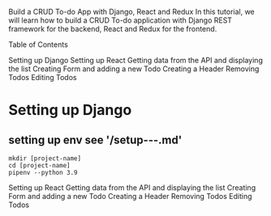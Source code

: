 Build a CRUD To-do App with Django, React and Redux
In this tutorial, we will learn how to build a CRUD To-do application with Django REST framework for the backend, React and Redux for the frontend.

Table of Contents

Setting up Django
Setting up React
Getting data from the API and displaying the list
Creating Form and adding a new Todo
Creating a Header
Removing Todos
Editing Todos


# Setting up Django
## setting up env see '/setup---.md'
    mkdir [project-name]
    cd [project-name]
    pipenv --python 3.9
Setting up React
Getting data from the API and displaying the list
Creating Form and adding a new Todo
Creating a Header
Removing Todos
Editing Todos
